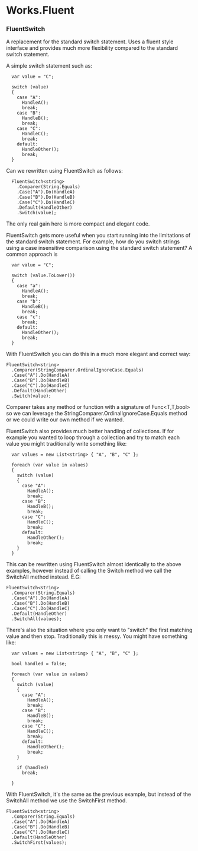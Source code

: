 Works.Fluent
============

<h3>FluentSwitch</h3>

A replacement for the standard switch statement. Uses a fluent style interface and provides much more flexibility compared to the standard switch statement.

A simple switch statement such as:

      var value = "C";

      switch (value)
      {
        case "A":
          HandleA();
          break;
        case "B":
          HandleB();
          break;
        case "C":
          HandleC();
          break;
        default:
          HandleOther();
          break;
      }
      
Can we rewritten using FluentSwitch as follows:

      FluentSwitch<string>
        .Comparer(String.Equals)
        .Case("A").Do(HandleA)
        .Case("B").Do(HandleB)
        .Case("C").Do(HandleC)
        .Default(HandleOther)
        .Switch(value);
        
The only real gain here is more compact and elegant code.

FluentSwitch gets more useful when you start running into the limitations of the standard switch statement. For example, how do you switch strings using a case insensitive comparison using the standard switch statement? A common approach is

      var value = "C";

      switch (value.ToLower())
      {
        case "a":
          HandleA();
          break;
        case "b":
          HandleB();
          break;
        case "c":
          break;
        default:
          HandleOther();
          break;
      }
      
With FluentSwitch you can do this in a much more elegant and correct way:

    FluentSwitch<string>
      .Comparer(StringComparer.OrdinalIgnoreCase.Equals)
      .Case("A").Do(HandleA)
      .Case("B").Do(HandleB)
      .Case("C").Do(HandleC)
      .Default(HandleOther)
      .Switch(value);
      
Comparer takes any method or function with a signature of Func<T,T,bool> so we can leverage the StringComparer.OrdinalIgnoreCase.Equals method or we could write our own method if we wanted.

FluentSwitch also provides much better handling of collections. If for example you wanted to loop through a collection and try to match each value you might traditionally write something like:

      var values = new List<string> { "A", "B", "C" };

      foreach (var value in values)
      {
        switch (value)
        {
          case "A":
            HandleA();
            break;
          case "B":
            HandleB();
            break;
          case "C":
            HandleC();
            break;
          default:
            HandleOther();
            break;
        }
      }
      
This can be rewritten using FluentSwitch almost identically to the above examples, however instead of calling the Switch method we call the SwitchAll method instead. E.G:

    FluentSwitch<string>
      .Comparer(String.Equals)
      .Case("A").Do(HandleA)
      .Case("B").Do(HandleB)
      .Case("C").Do(HandleC)
      .Default(HandleOther)
      .SwitchAll(values);


There's also the situation where you only want to "switch" the first matching value and then stop. Traditionally this is messy. You might have something like:

      var values = new List<string> { "A", "B", "C" };

      bool handled = false;

      foreach (var value in values)
      {
        switch (value)
        {
          case "A":
            HandleA();
            break;
          case "B":
            HandleB();
            break;
          case "C":
            HandleC();
            break;
          default:
            HandleOther();
            break;
        }

        if (handled)
          break;

      }
      
With FluentSwitch, it's the same as the previous example, but instead of the SwitchAll method we use the SwitchFirst method.

    FluentSwitch<string>
      .Comparer(String.Equals)
      .Case("A").Do(HandleA)
      .Case("B").Do(HandleB)
      .Case("C").Do(HandleC)
      .Default(HandleOther)
      .SwitchFirst(values);
